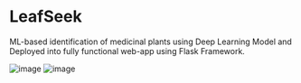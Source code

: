 # LeafSeek
ML-based identification of medicinal plants using Deep Learning Model and Deployed into fully functional web-app using Flask
Framework.

![image](https://user-images.githubusercontent.com/79148315/187768561-55b1550b-66ba-455a-a312-26367932b08d.png)
![image](https://user-images.githubusercontent.com/79148315/187768695-7dd044b9-d288-450e-8007-923d9a7d1af4.png)
